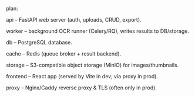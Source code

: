 plan:

api – FastAPI web server (auth, uploads, CRUD, export).

worker – background OCR runner (Celery/RQ), writes results to DB/storage.

db – PostgreSQL database.

cache – Redis (queue broker + result backend).

storage – S3-compatible object storage (MinIO) for images/thumbnails.

frontend – React app (served by Vite in dev; via proxy in prod).

proxy – Nginx/Caddy reverse proxy & TLS (often only in prod).